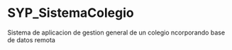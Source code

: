 # SYP_SistemaColegio
 Sistema de aplicacion de gestion general de un colegio ncorporando base de datos remota

